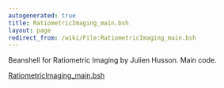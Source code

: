 ```yaml
---
autogenerated: true
title: RatiometricImaging_main.bsh
layout: page
redirect_from: /wiki/File:RatiometricImaging_main.bsh
---
```


Beanshell for Ratiometric Imaging by Julien Husson. Main code.

[RatiometricImaging_main.bsh](/media/files/RatiometricImaging_main.bsh)
